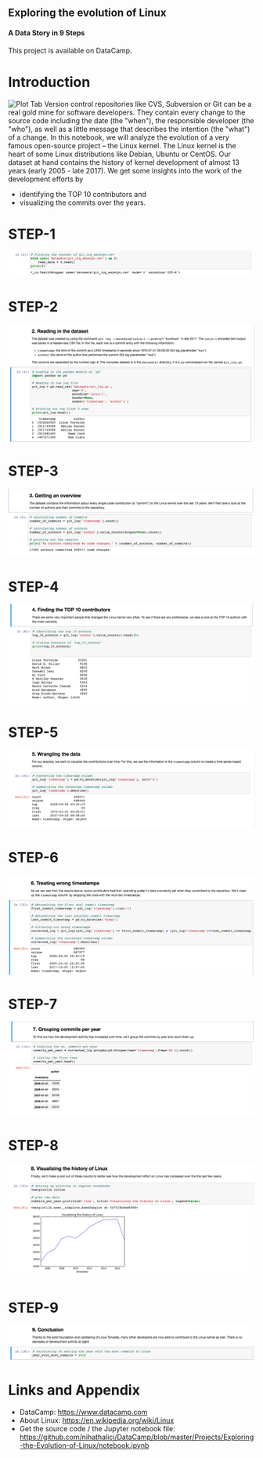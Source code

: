 ## Exploring the evolution of Linux
#### A Data Story in 9 Steps

This project is available on DataCamp.

Introduction
========================================================

![Plot Tab](https://upload.wikimedia.org/wikipedia/commons/3/35/Tux.svg) 
Version control repositories like CVS, Subversion or Git can be a real gold mine for software developers. They contain every change to the source code including the date (the "when"), the responsible developer (the "who"), as well as a little message that describes the intention (the "what") of a change.
In this notebook, we will analyze the evolution of a very famous open-source project – the Linux kernel. The Linux kernel is the heart of some Linux distributions like Debian, Ubuntu or CentOS. Our dataset at hand contains the history of kernel development of almost 13 years (early 2005 - late 2017). We get some insights into the work of the development efforts by
- identifying the TOP 10 contributors and
- visualizing the commits over the years.

STEP-1
========================================================
![Plot Tab](https://github.com/nihathalici/DataCamp/blob/master/Projects/Exploring-the-Evolution-of-Linux/img/1.png)


STEP-2
========================================================
![Plot Tab](https://github.com/nihathalici/DataCamp/blob/master/Projects/Exploring-the-Evolution-of-Linux/img/2.png)



STEP-3
========================================================
![Plot Tab](https://github.com/nihathalici/DataCamp/blob/master/Projects/Exploring-the-Evolution-of-Linux/img/3.png)


STEP-4
========================================================
![Plot Tab](https://github.com/nihathalici/DataCamp/blob/master/Projects/Exploring-the-Evolution-of-Linux/img/4.png)

STEP-5
========================================================
![Plot Tab](https://github.com/nihathalici/DataCamp/blob/master/Projects/Exploring-the-Evolution-of-Linux/img/5.png)

STEP-6
========================================================
![Plot Tab](https://github.com/nihathalici/DataCamp/blob/master/Projects/Exploring-the-Evolution-of-Linux/img/6.png)

STEP-7
========================================================
![Plot Tab](https://github.com/nihathalici/DataCamp/blob/master/Projects/Exploring-the-Evolution-of-Linux/img/7.png)

STEP-8
========================================================
![Plot Tab](https://github.com/nihathalici/DataCamp/blob/master/Projects/Exploring-the-Evolution-of-Linux/img/8.png)

STEP-9
========================================================
![Plot Tab](https://github.com/nihathalici/DataCamp/blob/master/Projects/Exploring-the-Evolution-of-Linux/img/9.png)







Links and Appendix
========================================================

- DataCamp: https://www.datacamp.com
- About Linux: https://en.wikipedia.org/wiki/Linux
- Get the source code / the Jupyter notebook file: https://github.com/nihathalici/DataCamp/blob/master/Projects/Exploring-the-Evolution-of-Linux/notebook.ipynb
